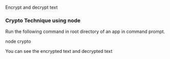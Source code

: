 Encrypt and decrypt text

### Crypto Technique using node

Run the following command in root directory of an app in command prompt.

node crypto

You can see the encrypted text and decrypted text